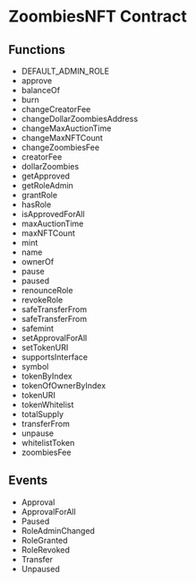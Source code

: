 
# ZoombiesNFT Contract 

## Functions 

- DEFAULT_ADMIN_ROLE
- approve
- balanceOf
- burn
- changeCreatorFee
- changeDollarZoombiesAddress
- changeMaxAuctionTime
- changeMaxNFTCount
- changeZoombiesFee
- creatorFee
- dollarZoombies
- getApproved
- getRoleAdmin
- grantRole
- hasRole
- isApprovedForAll
- maxAuctionTime
- maxNFTCount
- mint
- name
- ownerOf
- pause
- paused
- renounceRole
- revokeRole
- safeTransferFrom
- safeTransferFrom
- safemint
- setApprovalForAll
- setTokenURI
- supportsInterface
- symbol
- tokenByIndex
- tokenOfOwnerByIndex
- tokenURI
- tokenWhitelist
- totalSupply
- transferFrom
- unpause
- whitelistToken
- zoombiesFee


## Events 

- Approval
- ApprovalForAll
- Paused
- RoleAdminChanged
- RoleGranted
- RoleRevoked
- Transfer
- Unpaused


            